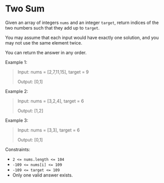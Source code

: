 # Two Sum

Given an array of integers `nums` and an integer `target`, return indices of the two numbers such that they add up to
`target`.

You may assume that each input would have exactly one solution, and you may not use the same element twice.

You can return the answer in any order.

Example 1:

> Input: nums = [2,7,11,15], target = 9
>
> Output: [0,1]

Example 2:

> Input: nums = [3,2,4], target = 6
>
> Output: [1,2]

Example 3:

> Input: nums = [3,3], target = 6
>
> Output: [0,1]

Constraints:

- `2 <= nums.length <= 104`
- `-109 <= nums[i] <= 109`
- `-109 <= target <= 109`
- Only one valid answer exists.
